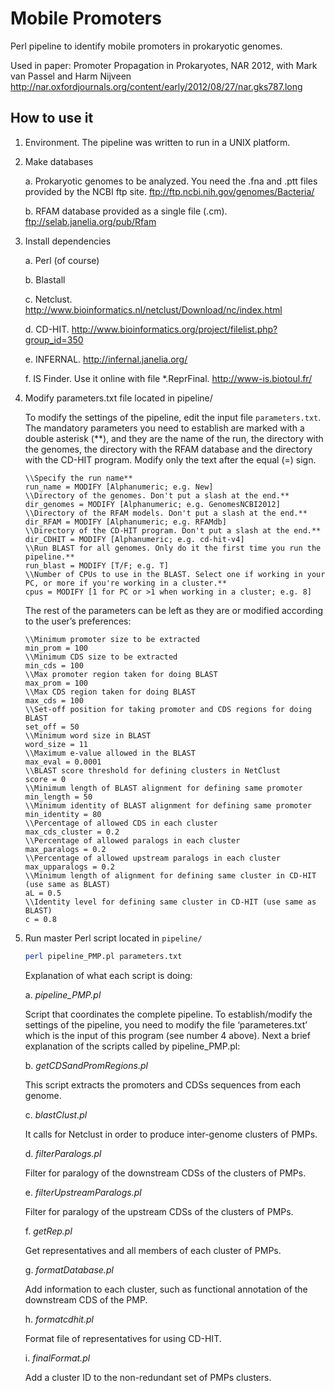 # Mobile Promoters
Perl pipeline to identify mobile promoters in prokaryotic genomes. 

Used in paper: Promoter Propagation in Prokaryotes, NAR 2012, with Mark van Passel and Harm Nijveen http://nar.oxfordjournals.org/content/early/2012/08/27/nar.gks787.long

## How to use it

1. Environment. The pipeline was written to run in a UNIX platform.

2. Make databases

	a. Prokaryotic genomes to be analyzed. You need the .fna and .ptt files provided by the NCBI ftp site. ftp://ftp.ncbi.nih.gov/genomes/Bacteria/
	
	b. RFAM database provided as a single file (.cm). ftp://selab.janelia.org/pub/Rfam

3. Install dependencies

	a. Perl (of course)

	b. Blastall

	c. Netclust. http://www.bioinformatics.nl/netclust/Download/nc/index.html
	
	d. CD-HIT. http://www.bioinformatics.org/project/filelist.php?group_id=350
	
	e. INFERNAL. http://infernal.janelia.org/
	
	f. IS Finder. Use it online with file *.ReprFinal. http://www-is.biotoul.fr/

4. Modify parameters.txt file located in pipeline/

	To modify the settings of the pipeline, edit the input file `parameters.txt`. The mandatory parameters you need to establish are marked with a double asterisk (**), and they are the name of the run, the directory with the genomes, the directory with the RFAM database and the directory with the CD-HIT program. Modify only the text after the equal (=) sign.

	```
	\\Specify the run name**
	run_name = MODIFY [Alphanumeric; e.g. New]
	\\Directory of the genomes. Don't put a slash at the end.**
	dir_genomes = MODIFY [Alphanumeric; e.g. GenomesNCBI2012]
	\\Directory of the RFAM models. Don't put a slash at the end.**
	dir_RFAM = MODIFY [Alphanumeric; e.g. RFAMdb]
	\\Directory of the CD-HIT program. Don't put a slash at the end.**
	dir_CDHIT = MODIFY [Alphanumeric; e.g. cd-hit-v4]
	\\Run BLAST for all genomes. Only do it the first time you run the pipeline.**
	run_blast = MODIFY [T/F; e.g. T]
	\\Number of CPUs to use in the BLAST. Select one if working in your PC, or more if you're working in a cluster.**
	cpus = MODIFY [1 for PC or >1 when working in a cluster; e.g. 8]
	```
	The rest of the parameters can be left as they are or modified according to the user’s preferences:

	```
	\\Minimum promoter size to be extracted
	min_prom = 100
	\\Minimum CDS size to be extracted
	min_cds = 100
	\\Max promoter region taken for doing BLAST
	max_prom = 100
	\\Max CDS region taken for doing BLAST
	max_cds = 100
	\\Set-off position for taking promoter and CDS regions for doing BLAST
	set_off = 50
	\\Minimum word size in BLAST
	word_size = 11
	\\Maximum e-value allowed in the BLAST
	max_eval = 0.0001
	\\BLAST score threshold for defining clusters in NetClust
	score = 0
	\\Minimum length of BLAST alignment for defining same promoter
	min_length = 50
	\\Minimum identity of BLAST alignment for defining same promoter
	min_identity = 80
	\\Percentage of allowed CDS in each cluster
	max_cds_cluster = 0.2
	\\Percentage of allowed paralogs in each cluster
	max_paralogs = 0.2
	\\Percentage of allowed upstream paralogs in each cluster
	max_upparalogs = 0.2
	\\Minimum length of alignment for defining same cluster in CD-HIT (use same as BLAST)
	aL = 0.5
	\\Identity level for defining same cluster in CD-HIT (use same as BLAST)
	c = 0.8
	```

5. Run master Perl script located in `pipeline/`

	```sh
	perl pipeline_PMP.pl parameters.txt
	```
	
	Explanation of what each script is doing:
	
	a. _pipeline_PMP.pl_
	
	Script that coordinates the complete pipeline. To establish/modify the settings of the pipeline, you need to modify the file ‘parameteres.txt’ which is the input of this program (see number 4 above). Next a brief explanation of the scripts called by pipeline_PMP.pl:
		
	b. _getCDSandPromRegions.pl_
	
	This script extracts the promoters and CDSs sequences from each genome.
		
	c. _blastClust.pl_	
	
	It calls for Netclust in order to produce inter-genome clusters of PMPs.
	
	d. _filterParalogs.pl_
	
	Filter for paralogy of the downstream CDSs of the clusters of PMPs.
		
	e. _filterUpstreamParalogs.pl_
	
	Filter for paralogy of the upstream CDSs of the clusters of PMPs.
		
	f. _getRep.pl_
	
	Get representatives and all members of each cluster of PMPs.
		
	g. _formatDatabase.pl_
	
	Add information to each cluster, such as functional annotation of the downstream CDS of the PMP.
		
	h. _formatcdhit.pl_
	
	Format file of representatives for using CD-HIT.
		
	i. _finalFormat.pl_
	
	Add a cluster ID to the non-redundant set of PMPs clusters.
